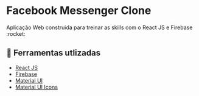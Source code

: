 # Facebook Messenger Clone

<p>Aplicação Web construida para treinar as skills com o React JS e Firebase :rocket:</p>

## :art: Ferramentas utlizadas

- [React JS](https://pt-br.reactjs.org/)
- [Firebase](https://firebase.google.com/?hl=pt/)
- [Material UI](https://material-ui.com/pt/)
- [Material UI Icons](https://material-ui.com/pt/components/material-icons/)
